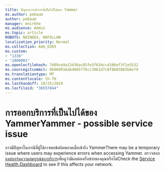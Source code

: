 ```yaml
---
title: ปัญหาการบริการที่เป็นไปได้ของ Yammer
ms.author: pebaum
author: pebaum
manager: mnirkhe
ms.audience: Admin
ms.topic: article
ROBOTS: NOINDEX, NOFOLLOW
localization_priority: Normal
ms.collection: Adm_O365
ms.custom:
- "1338"
- "2800001"
ms.openlocfilehash: 7d89ce9a13430ac85fe3f634ccd106ef3f1e5532
ms.sourcegitcommit: 0b06093dabd685f76cc39b1d7c0f8b03883b6e79
ms.translationtype: MT
ms.contentlocale: th-TH
ms.lasthandoff: 10/25/2019
ms.locfileid: "36557844"
---
```

# <a name="yammer---possible-service-issue"></a><span data-ttu-id="9247d-102">การออกบริการที่เป็นไปได้ของ Yammer</span><span class="sxs-lookup"><span data-stu-id="9247d-102">Yammer - possible service issue</span></span>

<span data-ttu-id="9247d-103">อาจมีปัญหาในกรณีที่ผู้ใช้อาจพบข้อผิดพลาดเมื่อเข้าถึง Yammer</span><span class="sxs-lookup"><span data-stu-id="9247d-103">There may be a temporary issue where users may experience errors when accessing Yammer.</span></span> <span data-ttu-id="9247d-104">ตรวจสอบ[แดชบอร์ดความสมบูรณ์ของบริการ](https://admin.microsoft.com/AdminPortal/Home#/servicehealth)เพื่อดูว่ามีผลต่อเครือข่ายของคุณหรือไม่</span><span class="sxs-lookup"><span data-stu-id="9247d-104">Check the [Service Health Dashboard](https://admin.microsoft.com/AdminPortal/Home#/servicehealth) to see if this affects your network.</span></span>
